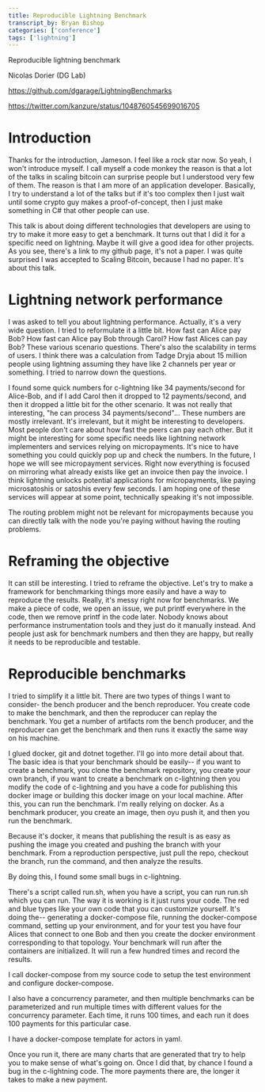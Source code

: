 ```yaml
---
title: Reproducible Lightning Benchmark
transcript_by: Bryan Bishop
categories: ['conference']
tags: ['lightning']
---
```


Reproducible lightning benchmark

Nicolas Dorier (DG Lab)

<https://github.com/dgarage/LightningBenchmarks>

<https://twitter.com/kanzure/status/1048760545699016705>

# Introduction

Thanks for the introduction, Jameson. I feel like a rock star now. So yeah, I won't introduce myself. I call myself a code monkey the reason is that a lot of the talks in scaling bitcoin can surprise people but I understood very few of them. The reason is that I am more of an application developer. Basically, I try to understand a lot of the talks but if it's too complex then I just wait until some crypto guy makes a proof-of-concept, then I just make something in C# that other people can use.

This talk is about doing different technologies that developers are using to try to make it more easy to get a benchmark. It turns out that I did it for a specific need on lightning. Maybe it will give a good idea for other projects. As you see, there's a link to my github page, it's not a paper. I was quite surprised I was accepted to Scaling Bitcoin, because I had no paper. It's about this talk.

# Lightning network performance

I was asked to tell you about lightning performance. Actually, it's a very wide question. I tried to reformulate it a little bit. How fast can Alice pay Bob? How fast can Alice pay Bob through Carol? How fast Alices can pay Bob? These various scenario questions. There's also the scalability in terms of users. I think there was a calculation from Tadge Dryja about 15 million people using lightning assuming they have like 2 channels per year or something. I tried to narrow down the questions.

I found some quick numbers for c-lightning like 34 payments/second for Alice-Bob, and if I add Carol then it dropped to 12 payments/second, and then it dropped a little bit for the other scenario. It was not really that interesting, "he can process 34 payments/second"... These numbers are mostly irrelevant. It's irrelevant, but it might be interesting to developers. Most people don't care about how fast the peers can pay each other. But it might be interesting for some specific needs like lightning network implementers and services relying on micropayments. It's nice to have something you could quickly pop up and check the numbers. In the future, I hope we will see micropayment services. Right now everything is focused on mirroring what already exists like get an invoice then pay the invoice. I think lightning unlocks potential applications for micropayments, like paying microsatoshis or satoshis every few seconds. I am hoping one of these services will appear at some point, technically speaking it's not impossible.

The routing problem might not be relevant for micropayments because you can directly talk with the node you're paying without having the routing problems.

# Reframing the objective

It can still be interesting. I tried to reframe the objective. Let's try to make a framework for benchmarking things more easily and have a way to reproduce the results. Really, it's messy right now for benchmarks. We make a piece of code, we open an issue, we put printf everywhere in the code, then we remove printf in the code later. Nobody knows about performance instrumentation tools and they just do it manually instead. And people just ask for benchmark numbers and then they are happy, but really it needs to be reproducible and testable.

# Reproducible benchmarks

I tried to simplify it a little bit. There are two types of things I want to consider- the bench producer and the bench reproducer. You create code to make the benchmark, and then the reproducer can replay the benchmark. You get a number of artifacts rom the bench producer, and the reproducer can get the benchmark and then runs it exactly the same way on his machine.

I glued docker, git and dotnet together. I'll go into more detail about that. The basic idea is that your benchmark should be easily-- if you want to create a benchmark, you clone the benchmark repository, you create your own branch, if you want to create a benchmark on c-lightning then you modify the code of c-lightning and you have a code for publishing this docker image or building this docker image on your local machine. After this, you can run the benchmark. I'm really relying on docker. As a benchmark producer, you create an image, then oyu push it, and then you run the benchmark.

Because it's docker, it means that publishing the result is as easy as pushing the image you created and pushing the branch with your benchmark. From a reproduction perspective, just pull the repo, checkout the branch, run the command, and then analyze the results.

By doing this, I found some small bugs in c-lightning.

There's a script called run.sh, when you have a script, you can run run.sh which you can run. The way it is working is it just runs your code. The red and blue types like your own code that you can customize yourself. It's doing the-- generating a docker-compose file, running the docker-compose command, setting up your environment, and for your test you have four Alices that connect to one Bob and then you create the docker environment corresponding to that topology. Your benchmark will run after the containers are initialized. It will run a few hundred times and record the results.

I call docker-compose from my source code to setup the test environment and configure docker-compose.

I also have a concurrency parameter, and then multiple benchmarks can be parameterized and run multiple times with different values for the concurrency parameter. Each time, it runs 100 times, and each run it does 100 payments for this particular case.

I have a docker-compose template for actors in yaml.

Once you run it, there are many charts that are generated that try to help you to make sense of what's going on. Once I did that, by chance I found a bug in the c-lightning code. The more payments there are, the longer it takes to make a new payment.



